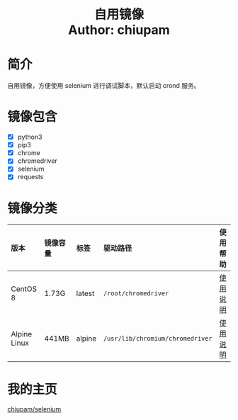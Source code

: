 <h1 align="center">
  自用镜像
  <br>
  Author: chiupam
</h1>

# 简介
自用镜像，方便使用 selenium 进行调试脚本，默认启动 crond 服务。
# 镜像包含
- [x] python3
- [x] pip3
- [x] chrome
- [x] chromedriver
- [x] selenium
- [x] requests
# 镜像分类
|版本|镜像容量|标签|驱动路径|使用帮助|
|:---|:---|:---|:---|:---|
|CentOS 8|1.73G|latest|`/root/chromedriver`|[使用说明](https://github.com/chiupam/selenium/tree/master/centos/README.md)|
|Alpine Linux|441MB|alpine|`/usr/lib/chromium/chromedriver`|[使用说明](https://github.com/chiupam/selenium/tree/master/alpine/README.md)|
# 我的主页
[chiupam/selenium](https://hub.docker.com/r/chiupam/selenium)